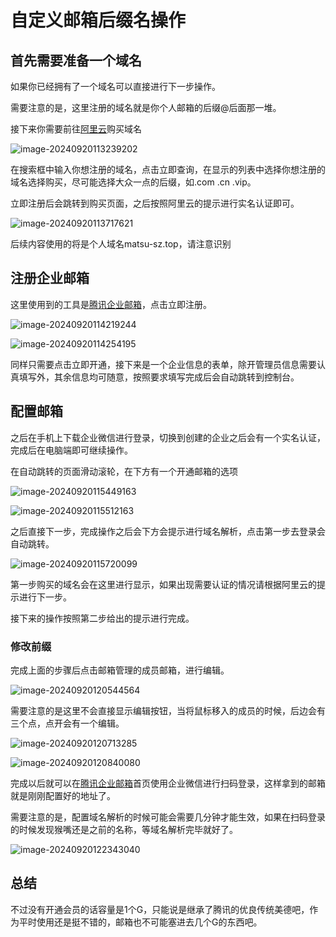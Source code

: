# 自定义邮箱后缀名操作

## 首先需要准备一个域名

如果你已经拥有了一个域名可以直接进行下一步操作。

需要注意的是，这里注册的域名就是你个人邮箱的后缀@后面那一堆。

接下来你需要前往[阿里云](https://wanwang.aliyun.com/domain/searchresult/)购买域名

![image-20240920113239202](imgs\自定义邮箱后缀名\image-20240920113239202.png)

在搜索框中输入你想注册的域名，点击立即查询，在显示的列表中选择你想注册的域名选择购买，尽可能选择大众一点的后缀，如.com .cn .vip。

立即注册后会跳转到购买页面，之后按照阿里云的提示进行实名认证即可。

![image-20240920113717621](imgs\自定义邮箱后缀名\image-20240920113717621.png)

后续内容使用的将是个人域名matsu-sz.top，请注意识别

## 注册企业邮箱

这里使用到的工具是[腾讯企业邮箱](https://work.weixin.qq.com/mail/)，点击立即注册。

![image-20240920114219244](imgs\自定义邮箱后缀名\image-20240920114219244.png)

![image-20240920114254195](imgs\自定义邮箱后缀名\image-20240920114254195.png)

同样只需要点击立即开通，接下来是一个企业信息的表单，除开管理员信息需要认真填写外，其余信息均可随意，按照要求填写完成后会自动跳转到控制台。

## 配置邮箱

之后在手机上下载企业微信进行登录，切换到创建的企业之后会有一个实名认证，完成后在电脑端即可继续操作。

在自动跳转的页面滑动滚轮，在下方有一个开通邮箱的选项

![image-20240920115449163](imgs\自定义邮箱后缀名\image-20240920115449163.png)

![image-20240920115512163](imgs\自定义邮箱后缀名\image-20240920115512163.png)

之后直接下一步，完成操作之后会下方会提示进行域名解析，点击第一步去登录会自动跳转。

![image-20240920115720099](imgs\自定义邮箱后缀名\image-20240920115720099.png)

第一步购买的域名会在这里进行显示，如果出现需要认证的情况请根据阿里云的提示进行下一步。

接下来的操作按照第二步给出的提示进行完成。

### 修改前缀

完成上面的步骤后点击邮箱管理的成员邮箱，进行编辑。

![image-20240920120544564](imgs\自定义邮箱后缀名\image-20240920120544564.png)

需要注意的是这里不会直接显示编辑按钮，当将鼠标移入的成员的时候，后边会有三个点，点开会有一个编辑。

![image-20240920120713285](imgs\自定义邮箱后缀名\image-20240920120713285.png)

![image-20240920120840080](imgs\自定义邮箱后缀名\image-20240920120840080.png)

完成以后就可以在[腾讯企业邮箱](https://work.weixin.qq.com/mail/)首页使用企业微信进行扫码登录，这样拿到的邮箱就是刚刚配置好的地址了。

需要注意的是，配置域名解析的时候可能会需要几分钟才能生效，如果在扫码登录的时候发现猴嘴还是之前的名称，等域名解析完毕就好了。

![image-20240920122343040](imgs\自定义邮箱后缀名\image-20240920122343040.png)

## 总结

不过没有开通会员的话容量是1个G，只能说是继承了腾讯的优良传统美德吧，作为平时使用还是挺不错的，邮箱也不可能塞进去几个G的东西吧。
